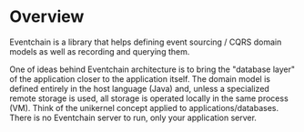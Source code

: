 # Overview

Eventchain is a library that helps defining event sourcing / CQRS domain models
as well as recording and querying them.

One of ideas behind Eventchain architecture is to bring the "database layer" of
the application closer to the application itself. The domain model is defined
entirely in the host language (Java) and, unless a specialized remote storage is used, all storage is operated locally in the same process (VM). Think of the unikernel concept applied to applications/databases. There is no Eventchain server to run, only your application server.
